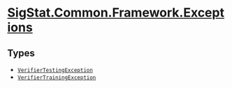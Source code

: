 # [SigStat.Common.Framework.Exceptions](./README.md)

## Types

- [`VerifierTestingException`](./VerifierTestingException.md)
- [`VerifierTrainingException`](./VerifierTrainingException.md)

